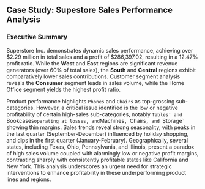 <h2>Case Study: Supestore Sales Performance Analysis</h2>


<h3>Executive Summary</h3>

Superstore Inc. demonstrates dynamic sales performance, achieving over $2.29 million in total sales and a profit of $286,397.02, resulting in a 12.47% profit ratio. While the <b>West</b> and <b>East</b> regions are significant revenue generators (over 60% of total sales), the <b>South</b> and <b>Central</b> regions exhibit comparatively lower sales contributions. Customer segment analysis reveals the <b>Consumer</b> segment leads in sales volume, while the Home Office segment yields the highest profit ratio.

Product performance highlights `Phones` and `Chairs` as top-grossing sub-categories. However, a critical issue identified is the low or negative profitability of certain high-sales sub-categories, notably `Tables' and `Bookcases` operating at losses, and `Machines`, `Chairs`, and `Storage` showing thin margins. Sales trends reveal strong seasonality, with peaks in the last quarter (September-December) influenced by holiday shopping, and dips in the first quarter (January-February). Geographically, several states, including Texas, Ohio, Pennsylvania, and Illinois, present a paradox of high sales volume coupled with alarmingly low or negative profit margins, contrasting sharply with consistently profitable states like California and New York. This analysis underscores an urgent need for strategic interventions to enhance profitability in these underperforming product lines and regions.
